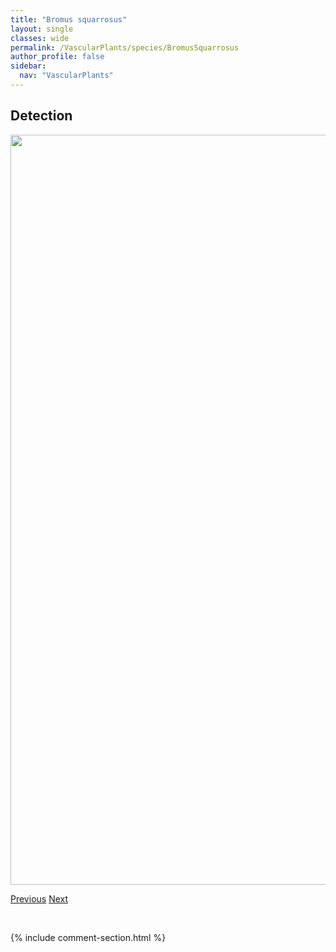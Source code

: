 ```yaml
---
title: "Bromus squarrosus"
layout: single
classes: wide
permalink: /VascularPlants/species/BromusSquarrosus
author_profile: false
sidebar:
  nav: "VascularPlants"
---
```


<h2>Detection</h2>

<a href="https://drive.google.com/uc?export=view&id=1Dr-31I6icLnHWqeahqWFi82vuF2ASwOz">
<img src="https://drive.google.com/uc?export=view&id=1Dr-31I6icLnHWqeahqWFi82vuF2ASwOz" height = "1200" width = "800">
</a>


<a href="/DevelopmentWebsite/VascularPlants/species/BromusSitchensis" class="pagination--pager" title="Bromus sitchensis">Previous</a> <a href="/DevelopmentWebsite/VascularPlants/species/BromusTectorum" class="pagination--pager" title="Bromus tectorum">Next</a>

<p>&nbsp;</p>

{% include comment-section.html %}
